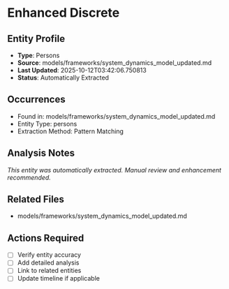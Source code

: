 # Enhanced Discrete

## Entity Profile
- **Type**: Persons
- **Source**: models/frameworks/system_dynamics_model_updated.md
- **Last Updated**: 2025-10-12T03:42:06.750813
- **Status**: Automatically Extracted

## Occurrences
- Found in: models/frameworks/system_dynamics_model_updated.md
- Entity Type: persons
- Extraction Method: Pattern Matching

## Analysis Notes
*This entity was automatically extracted. Manual review and enhancement recommended.*

## Related Files
- models/frameworks/system_dynamics_model_updated.md

## Actions Required
- [ ] Verify entity accuracy
- [ ] Add detailed analysis
- [ ] Link to related entities
- [ ] Update timeline if applicable
